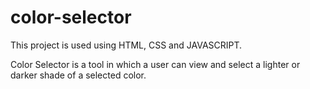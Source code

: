 # color-selector

This project is used using HTML, CSS and JAVASCRIPT.

Color Selector is a tool in which a user can view and select a lighter or darker shade of a selected color.
